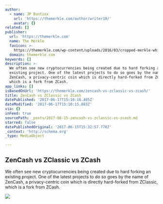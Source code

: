 ```yaml
---
author:
  - name: JP Buntinx
    url: 'https://themerkle.com/author/writer10/'
    avatar: {}
related: []
publisher:
  url: 'https://themerkle.com'
  name: The Merkle
  favicon: >-
    https://themerkle.com/wp-content/uploads/2016/03/cropped-merkle-white-1-192x192.png
  domain: themerkle.com
keywords: []
description: >-
  We often see new cryptocurrencies being created due to hard forking an
  existing project. One of the latest projects to do so goes by the name of
  ZenCash, a privacy-centric coin which is directly hard-forked from ZClassic,
  which is a fork from ZCash.
app_links: []
isBasedOnUrl: 'https://themerkle.com/zencash-vs-zclassic-vs-zcash/'
title: ZenCash vs ZClassic vs ZCash
datePublished: '2017-06-17T15:10:16.465Z'
dateModified: '2017-06-17T15:10:15.883Z'
via: {}
inFeed: true
sourcePath: _posts/2017-06-15-zencash-vs-zclassic-vs-zcash.md
starred: false
datePublishedOriginal: '2017-06-15T15:32:57.770Z'
_context: 'http://schema.org'
_type: MediaObject

---
```

<article style=""><h1>ZenCash vs ZClassic vs ZCash</h1><p>We often see new cryptocurrencies being created due to hard forking an existing project. One of the latest projects to do so goes by the name of ZenCash, a privacy-centric coin which is directly hard-forked from ZClassic, which is a fork from ZCash.</p><img src="https://themerkle.com/wp-content/uploads/2017/06/shutterstock_376175815.jpg" /></article>